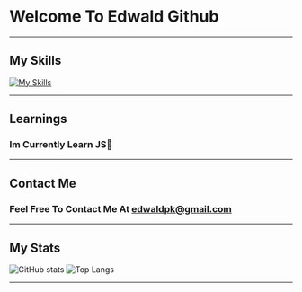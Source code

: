 

# Welcome To Edwald Github
                                                        
--------

## My Skills


[![My Skills](https://skills.thijs.gg/icons?i=js,css,html)](https://skills.thijs.gg) 

--------
## Learnings

### Im Currently Learn JS🎉

--------

## Contact Me

### Feel Free To Contact Me At edwaldpk@gmail.com

--------

## My Stats

![GitHub stats](https://github-readme-stats.vercel.app/api?username=edwaldkeeley&show_icons=true&theme=radical) ![Top Langs](https://github-readme-stats.vercel.app/api/top-langs/?username=edwaldkeeley&layout=compact&theme=radical)

--------

